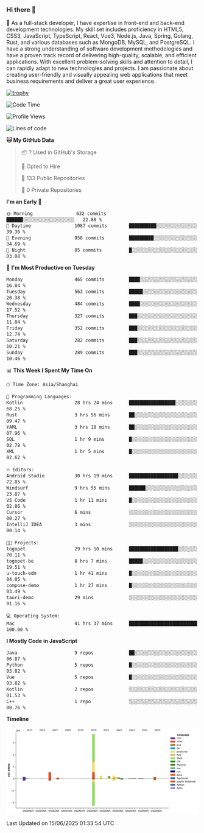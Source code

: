 ### Hi there 👋

🌱 As a full-stack developer, I have expertise in front-end and back-end development technologies. My skill set includes proficiency in HTML5, CSS3, JavaScript, TypeScript, React, Vue3, Node.js, Java, Spring, Golang, Rust, and various databases such as MongoDB, MySQL, and PostgreSQL. I have a strong understanding of software development methodologies and have a proven track record of delivering high-quality, scalable, and efficient applications. With excellent problem-solving skills and attention to detail, I can rapidly adapt to new technologies and projects. I am passionate about creating user-friendly and visually appealing web applications that meet business requirements and deliver a great user experience.

[![trophy](https://github-profile-trophy.vercel.app/?username=elton&rank=SECRET,SSS,SS,S,AAA,AA,A&theme=onedark&no-frame=true&margin-w=10)](https://github.com/ryo-ma/github-profile-trophy)

<!--START_SECTION:waka-->
![Code Time](http://img.shields.io/badge/Code%20Time-1%2C726%20hrs%2030%20mins-blue)

![Profile Views](http://img.shields.io/badge/Profile%20Views-0-blue)

![Lines of code](https://img.shields.io/badge/From%20Hello%20World%20I%27ve%20Written-5.7%20million%20lines%20of%20code-blue)

**🐱 My GitHub Data** 

> 📦 ? Used in GitHub's Storage 
 > 
> 💼 Opted to Hire
 > 
> 📜 133 Public Repositories 
 > 
> 🔑 0 Private Repositories 
 > 
**I'm an Early 🐤** 

```text
🌞 Morning                632 commits         ██████░░░░░░░░░░░░░░░░░░░   22.88 % 
🌆 Daytime                1087 commits        ██████████░░░░░░░░░░░░░░░   39.36 % 
🌃 Evening                958 commits         █████████░░░░░░░░░░░░░░░░   34.69 % 
🌙 Night                  85 commits          █░░░░░░░░░░░░░░░░░░░░░░░░   03.08 % 
```
📅 **I'm Most Productive on Tuesday** 

```text
Monday                   465 commits         ████░░░░░░░░░░░░░░░░░░░░░   16.84 % 
Tuesday                  563 commits         █████░░░░░░░░░░░░░░░░░░░░   20.38 % 
Wednesday                484 commits         ████░░░░░░░░░░░░░░░░░░░░░   17.52 % 
Thursday                 327 commits         ███░░░░░░░░░░░░░░░░░░░░░░   11.84 % 
Friday                   352 commits         ███░░░░░░░░░░░░░░░░░░░░░░   12.74 % 
Saturday                 282 commits         ███░░░░░░░░░░░░░░░░░░░░░░   10.21 % 
Sunday                   289 commits         ███░░░░░░░░░░░░░░░░░░░░░░   10.46 % 
```


📊 **This Week I Spent My Time On** 

```text
🕑︎ Time Zone: Asia/Shanghai

💬 Programming Languages: 
Kotlin                   28 hrs 24 mins      █████████████████░░░░░░░░   68.25 % 
Rust                     3 hrs 56 mins       ██░░░░░░░░░░░░░░░░░░░░░░░   09.47 % 
YAML                     3 hrs 18 mins       ██░░░░░░░░░░░░░░░░░░░░░░░   07.96 % 
SQL                      1 hr 9 mins         █░░░░░░░░░░░░░░░░░░░░░░░░   02.78 % 
XML                      1 hr 5 mins         █░░░░░░░░░░░░░░░░░░░░░░░░   02.62 % 

🔥 Editors: 
Android Studio           30 hrs 19 mins      ██████████████████░░░░░░░   72.85 % 
Windsurf                 9 hrs 55 mins       ██████░░░░░░░░░░░░░░░░░░░   23.87 % 
VS Code                  1 hr 11 mins        █░░░░░░░░░░░░░░░░░░░░░░░░   02.86 % 
Cursor                   6 mins              ░░░░░░░░░░░░░░░░░░░░░░░░░   00.27 % 
IntelliJ IDEA            3 mins              ░░░░░░░░░░░░░░░░░░░░░░░░░   00.14 % 

🐱‍💻 Projects: 
togopet                  29 hrs 10 mins      ██████████████████░░░░░░░   70.11 % 
togopet-be               8 hrs 7 mins        █████░░░░░░░░░░░░░░░░░░░░   19.51 % 
u-touch-edm              1 hr 41 mins        █░░░░░░░░░░░░░░░░░░░░░░░░   04.05 % 
compose-demo             1 hr 27 mins        █░░░░░░░░░░░░░░░░░░░░░░░░   03.49 % 
tauri-demo               29 mins             ░░░░░░░░░░░░░░░░░░░░░░░░░   01.16 % 

💻 Operating System: 
Mac                      41 hrs 37 mins      █████████████████████████   100.00 % 
```

**I Mostly Code in JavaScript** 

```text
Java                     9 repos             ██░░░░░░░░░░░░░░░░░░░░░░░   06.87 % 
Python                   5 repos             █░░░░░░░░░░░░░░░░░░░░░░░░   03.82 % 
Vue                      5 repos             █░░░░░░░░░░░░░░░░░░░░░░░░   03.82 % 
Kotlin                   2 repos             ░░░░░░░░░░░░░░░░░░░░░░░░░   01.53 % 
C++                      1 repo              ░░░░░░░░░░░░░░░░░░░░░░░░░   00.76 % 
```



**Timeline**

![Lines of Code chart](https://raw.githubusercontent.com/elton/elton/main/assets/bar_graph.png)


 Last Updated on 15/06/2025 01:33:54 UTC
<!--END_SECTION:waka-->

<!--
**elton/elton** is a ✨ _special_ ✨ repository because its `README.md` (this file) appears on your GitHub profile.

Here are some ideas to get you started:

- 🔭 I’m currently working on ...
- 🌱 I’m currently learning ...
- 👯 I’m looking to collaborate on ...
- 🤔 I’m looking for help with ...
- 💬 Ask me about ...
- 📫 How to reach me: ...
- 😄 Pronouns: ...
- ⚡ Fun fact: ...
-->
